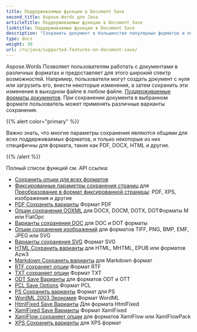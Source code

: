 ```yaml
---
title: Поддерживаемые функции в Document Save
second_title: Aspose.Words для Java
articleTitle: Поддерживаемые функции в Document Save
linktitle: Поддерживаемые функции в Document Save
description: "Сохранить документ в большинстве популярных форматов и поддерживает множество Microsoft Word особенности."
type: docs
weight: 30
url: /ru/java/supported-features-on-document-save/
---
```


Aspose.Words Позволяет пользователям работать с документами в различных форматах и предоставляет для этого широкий спектр возможностей. Например, пользователи могут создать документ с нуля или загрузить его, внести некоторые изменения, а затем сохранить эти изменения в выходном файле в любом файле. [Поддерживаемые форматы документов](/words/ru/java/supported-document-formats/). При сохранении документа в выбранном формате пользователь может применять различные варианты сохранения.

{{% alert color="primary" %}}

Важно знать, что многие параметры сохранения являются общими для всех поддерживаемых форматов, и только некоторые из них специфичны для формата, такие как PDF, DOCX, HTML и другие.

{{% /alert %}}

Полный список функций см. API ссылка:

- [Сохранить опции для всех форматов](https://reference.aspose.com/words/java/com.aspose.words/saveoptions/)
- [Фиксированные параметры сохранения страниц](https://reference.aspose.com/words/java/com.aspose.words/fixedpagesaveoptions/) для [Преобразование в формат фиксированной страницы](/words/ru/java/converting-to-fixed-page-format/): PDF, XPS, изображения и другие
- [PDF Сохранить варианты](https://reference.aspose.com/words/java/com.aspose.words/pdfsaveoptions/) Формат PDF
- [Опции сохранения OOXML](https://reference.aspose.com/words/java/com.aspose.words/ooxmlsaveoptions/) для DOCX, DOCM, DOTX, DOTФорматы M или FlatOpc
- [Варианты сохранения DOC](https://reference.aspose.com/words/java/com.aspose.words/docsaveoptions/) для DOC и DOT форматы
- [Опции сохранения изображений](https://reference.aspose.com/words/java/com.aspose.words/imagesaveoptions/) для форматов TIFF, PNG, BMP, EMF, JPEG или SVG
- [Варианты сохранения SVG](https://reference.aspose.com/words/java/com.aspose.words/svgsaveoptions/) Формат SVG
- [HTML Сохранить варианты](https://reference.aspose.com/words/java/com.aspose.words/htmlsaveoptions/) для HTML, MHTML, EPUB или форматов Azw3
- [Markdown Сохранить варианты](https://reference.aspose.com/words/java/com.aspose.words/markdownsaveoptions/) для Markdown формат
- [RTF сохраняет опции](https://reference.aspose.com/words/java/com.aspose.words/rtfsaveoptions/) Формат RTF
- [TXT сохраняет опции](https://reference.aspose.com/words/java/com.aspose.words/txtsaveoptions/) Формат TXT
- [ODT Save Варианты](https://reference.aspose.com/words/java/com.aspose.words/odtsaveoptions/) для форматов ODT и OTT
- [PCL Save Options](https://reference.aspose.com/words/java/com.aspose.words/pclsaveoptions/) Формат PCL
- [PS Сохранить варианты](https://reference.aspose.com/words/java/com.aspose.words/pssaveoptions/) Формат для PS
- [WordML 2003 Экономия](https://reference.aspose.com/words/java/com.aspose.words/wordml2003saveoptions/) Формат WordML
- [HtmlFixed Save Варианты](https://reference.aspose.com/words/java/com.aspose.words/htmlfixedsaveoptions/) Для формата HtmlFixed
- [XamlFixed Save Варианты](https://reference.aspose.com/words/java/com.aspose.words/xamlfixedsaveoptions/) Формат XamlFixed
- [XamlFlow сохраняет опции](https://reference.aspose.com/words/java/com.aspose.words/xamlflowsaveoptions/) для форматов XamlFlow или XamlFlowPack
- [XPS Сохранить варианты](https://reference.aspose.com/words/java/com.aspose.words/xpssaveoptions/) для XPS формат
